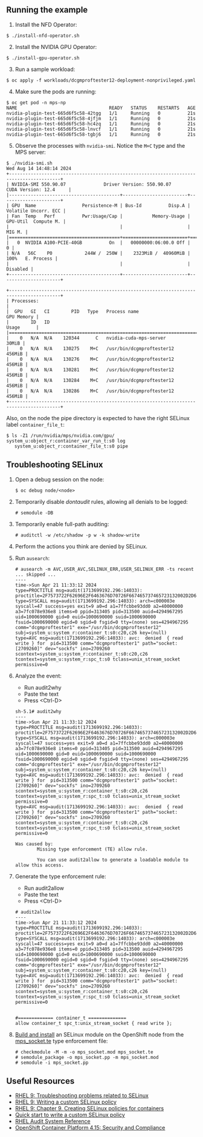 ## Running the example

1. Install the NFD Operator:

```console
$ ./install-nfd-operator.sh
```

2. Install the NVIDIA GPU Operator:

```console
$ ./install-gpu-operator.sh
```

3. Run a sample workload:

```console
$ oc apply -f workloads/dcgmproftester12-deployment-nonprivileged.yaml
```

4. Make sure the pods are running:

```console
$ oc get pod -n mps-np
NAME                                  READY   STATUS    RESTARTS   AGE
nvidia-plugin-test-665d6f5c58-42tgg   1/1     Running   0          21s
nvidia-plugin-test-665d6f5c58-4jfjm   1/1     Running   0          21s
nvidia-plugin-test-665d6f5c58-hc4zq   1/1     Running   0          21s
nvidia-plugin-test-665d6f5c58-lnvcf   1/1     Running   0          21s
nvidia-plugin-test-665d6f5c58-tgbj6   1/1     Running   0          21s
```

5. Observe the processes with `nvidia-smi`. Notice the `M+C` type and the MPS server:

```console
$ ./nvidia-smi.sh
Wed Aug 14 14:48:14 2024
+-----------------------------------------------------------------------------------------+
| NVIDIA-SMI 550.90.07              Driver Version: 550.90.07      CUDA Version: 12.4     |
|-----------------------------------------+------------------------+----------------------+
| GPU  Name                 Persistence-M | Bus-Id          Disp.A | Volatile Uncorr. ECC |
| Fan  Temp   Perf          Pwr:Usage/Cap |           Memory-Usage | GPU-Util  Compute M. |
|                                         |                        |               MIG M. |
|=========================================+========================+======================|
|   0  NVIDIA A100-PCIE-40GB          On  |   00000000:06:00.0 Off |                    0 |
| N/A   56C    P0            244W /  250W |    2323MiB /  40960MiB |    100%   E. Process |
|                                         |                        |             Disabled |
+-----------------------------------------+------------------------+----------------------+

+-----------------------------------------------------------------------------------------+
| Processes:                                                                              |
|  GPU   GI   CI        PID   Type   Process name                              GPU Memory |
|        ID   ID                                                               Usage      |
|=========================================================================================|
|    0   N/A  N/A    120344      C   nvidia-cuda-mps-server                         30MiB |
|    0   N/A  N/A    130275    M+C   /usr/bin/dcgmproftester12                     456MiB |
|    0   N/A  N/A    130276    M+C   /usr/bin/dcgmproftester12                     456MiB |
|    0   N/A  N/A    130281    M+C   /usr/bin/dcgmproftester12                     456MiB |
|    0   N/A  N/A    130284    M+C   /usr/bin/dcgmproftester12                     456MiB |
|    0   N/A  N/A    130286    M+C   /usr/bin/dcgmproftester12                     456MiB |
+-----------------------------------------------------------------------------------------+
```

Also, on the node the pipe directory is expected to have the right SELinux label `container_file_t`:

```console
$ ls -Z1 /run/nvidia/mps/nvidia.com/gpu/
system_u:object_r:container_var_run_t:s0 log
   system_u:object_r:container_file_t:s0 pipe
```

## Troubleshooting SELinux

1. Open a debug session on the node:

   ```console
   $ oc debug node/<node>
   ```

2. Temporarily disable _dontaudit_ rules, allowing all denials to be logged:

   ```console
   # semodule -DB
   ```

3. Temporarily enable full-path auditing:

   ```console
   # auditctl -w /etc/shadow -p w -k shadow-write
   ```

4. Perform the actions you think are denied by SELinux.

5. Run `ausearch`:

   ```console
   # ausearch -m AVC,USER_AVC,SELINUX_ERR,USER_SELINUX_ERR -ts recent
   ... skipped ...
   ----
   time->Sun Apr 21 11:33:12 2024
   type=PROCTITLE msg=audit(1713699192.296:14033): proctitle=2F7573722F62696E2F6463676D70726F667465737465723132002D2D6E6F2D6463676D2D76616C69646174696F6E002D740031303034002D6400333030
   type=SYSCALL msg=audit(1713699192.296:14033): arch=c000003e syscall=47 success=yes exit=9 a0=d a1=7ffcbbe93dd0 a2=40000000 a3=7fc078e936e8 items=0 ppid=313405 pid=313500 auid=4294967295 uid=1000690000 gid=0 euid=1000690000 suid=1000690000 fsuid=1000690000 egid=0 sgid=0 fsgid=0 tty=(none) ses=4294967295 comm="dcgmproftester1" exe="/usr/bin/dcgmproftester12" subj=system_u:system_r:container_t:s0:c20,c26 key=(null)
   type=AVC msg=audit(1713699192.296:14033): avc:  denied  { read write } for  pid=313500 comm="dcgmproftester1" path="socket:[2709260]" dev="sockfs" ino=2709260 scontext=system_u:system_r:container_t:s0:c20,c26 tcontext=system_u:system_r:spc_t:s0 tclass=unix_stream_socket permissive=0

6. Analyze the event:

   * Run audit2why
   * Paste the text
   * Press &lt;Ctrl-D&gt;

   ```console
   sh-5.1# audit2why
   ----
   time->Sun Apr 21 11:33:12 2024
   type=PROCTITLE msg=audit(1713699192.296:14033): proctitle=2F7573722F62696E2F6463676D70726F667465737465723132002D2D6E6F2D6463676D2D76616C69646174696F6E002D740031303034002D6400333030
   type=SYSCALL msg=audit(1713699192.296:14033): arch=c000003e syscall=47 success=yes exit=9 a0=d a1=7ffcbbe93dd0 a2=40000000 a3=7fc078e936e8 items=0 ppid=313405 pid=313500 auid=4294967295 uid=1000690000 gid=0 euid=1000690000 suid=1000690000 fsuid=1000690000 egid=0 sgid=0 fsgid=0 tty=(none) ses=4294967295 comm="dcgmproftester1" exe="/usr/bin/dcgmproftester12" subj=system_u:system_r:container_t:s0:c20,c26 key=(null)
   type=AVC msg=audit(1713699192.296:14033): avc:  denied  { read write } for  pid=313500 comm="dcgmproftester1" path="socket:[2709260]" dev="sockfs" ino=2709260 scontext=system_u:system_r:container_t:s0:c20,c26 tcontext=system_u:system_r:spc_t:s0 tclass=unix_stream_socket permissive=0
   type=AVC msg=audit(1713699192.296:14033): avc:  denied  { read write } for  pid=313500 comm="dcgmproftester1" path="socket:[2709260]" dev="sockfs" ino=2709260 scontext=system_u:system_r:container_t:s0:c20,c26 tcontext=system_u:system_r:spc_t:s0 tclass=unix_stream_socket permissive=0

   Was caused by:
           Missing type enforcement (TE) allow rule.

           You can use audit2allow to generate a loadable module to allow this access.
   ```

7. Generate the type enforcement rule:

   * Run audit2allow
   * Paste the text
   * Press &lt;Ctrl-D&gt;

   ```console
   # audit2allow
   ----
   time->Sun Apr 21 11:33:12 2024
   type=PROCTITLE msg=audit(1713699192.296:14033): proctitle=2F7573722F62696E2F6463676D70726F667465737465723132002D2D6E6F2D6463676D2D76616C69646174696F6E002D740031303034002D6400333030
   type=SYSCALL msg=audit(1713699192.296:14033): arch=c000003e syscall=47 success=yes exit=9 a0=d a1=7ffcbbe93dd0 a2=40000000 a3=7fc078e936e8 items=0 ppid=313405 pid=313500 auid=4294967295 uid=1000690000 gid=0 euid=1000690000 suid=1000690000 fsuid=1000690000 egid=0 sgid=0 fsgid=0 tty=(none) ses=4294967295 comm="dcgmproftester1" exe="/usr/bin/dcgmproftester12" subj=system_u:system_r:container_t:s0:c20,c26 key=(null)
   type=AVC msg=audit(1713699192.296:14033): avc:  denied  { read write } for  pid=313500 comm="dcgmproftester1" path="socket:[2709260]" dev="sockfs" ino=2709260 scontext=system_u:system_r:container_t:s0:c20,c26 tcontext=system_u:system_r:spc_t:s0 tclass=unix_stream_socket permissive=0


   #============= container_t ==============
   allow container_t spc_t:unix_stream_socket { read write };

8. [Build and install](https://www.ibm.com/docs/en/cloud-paks/cp-data/4.8.x?topic=storage-creating-selinux-policy-module) an SELinux module on the OpenShift node from the [mps_socket.te](./mps_socket.te) type enforcement file:

   ```console
   # checkmodule -M -m -o mps_socket.mod mps_socket.te
   # semodule_package -o mps_socket.pp -m mps_socket.mod
   # semodule -i mps_socket.pp
   ```

## Useful Resources

* [RHEL 9: Troubleshooting problems related to SELinux](https://access.redhat.com/documentation/en-us/red_hat_enterprise_linux/9/html/using_selinux/troubleshooting-problems-related-to-selinux_using-selinux)
* [RHEL 9: Writing a custom SELinux policy](https://access.redhat.com/documentation/en-us/red_hat_enterprise_linux/9/html/using_selinux/writing-a-custom-selinux-policy_using-selinux)
* [RHEL 9: Chapter 9. Creating SELinux policies for containers](https://access.redhat.com/documentation/en-us/red_hat_enterprise_linux/9/html/using_selinux/creating-selinux-policies-for-containers_using-selinux)
* [Quick start to write a custom SELinux policy](https://access.redhat.com/articles/6999267)
* [RHEL Audit System Reference](https://access.redhat.com/articles/4409591)
* [OpenShift Container Platform 4.15: Security and Compliance](https://docs.openshift.com/container-platform/4.15/security/index.html)